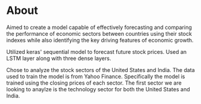 # About

  Aimed to create a model capable of effectively forecasting and comparing the performance of economic sectors between countries using their stock indexes while also identifying the key driving features of economic growth. 

  Utilized keras' sequential model to forecast future stock prices. Used an LSTM layer along with three dense layers. 

  Chose to analyze the stock sectors of the United States and India. The data used to train the model is from Yahoo Finance. Specifically the model is trained using the closing prices of each sector. The first sector we are looking to anaylze is the technology sector for both the United States and India. 
  
